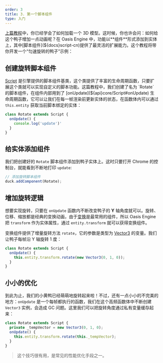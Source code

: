 ```yaml
---
order: 3
title: 3. 第一个脚本组件
type: 入门
---
```


[上篇教程](${docs}model-cn)中，你已经学会了如何加载一个 3D 模型。这时候，你也许会问：如何给这个鸭子增加一点动画呢？在 Oasis Engine 中，功能以**组件**形式添加到实体上，其中[脚本组件](${docs}script-cn)提供了最灵活的扩展能力。这个教程将带你开发一个“匀速旋转的鸭子”示例：

<playground src="first-script.ts"></playground>

## 创建旋转脚本组件

[Script](${api}core/Script) 是引擎提供的脚本组件基类，这个类提供了丰富的生命周期函数，只要扩展这个类就可以实现自定义的脚本功能。这篇教程中，我们创建了名为 `Rotate` 的脚本组件，在组件内部用到了 [onUpdate](${api}core/Script#onUpdate) 生命周期函数，它可以让我们在每一帧渲染前更新实体的状态，在函数体内可以通过 `this.entity` 获取当前脚本绑定的实体：

```typescript
class Rotate extends Script {
  onUpdate() {
    console.log('update')'
  }
}
```

## 给实体添加组件

我们把创建好的 `Rotate` 脚本组件添加到鸭子实体上。这时只要打开 Chrome 的控制台，就能看到不断地打印 `update`:

```typescript
// 添加旋转脚本组件
duck.addComponent(Rotate);
```

## 增加旋转逻辑

想要实现旋转，只要在 `onUpdate` 函数内不断改变鸭子的 **Y** 轴角度就可以。旋转、位移、缩放都是经典的变换动画，由于[变换](${docs}transform-cn)是最常用的组件，所以 Oasis Engine 把 `transform` 作为实体属性，通过 `entity.transform` 就可以获得变换组件。

变换组件提供了增量旋转方法 `rotate`，它的参数是类型为 [Vector3](${api}math/Vector3) 的变量。我们让鸭子每帧沿 Y 轴旋转 1 度：

```typescript
class Rotate extends Script {
  onUpdate() {
    this.entity.transform.rotate(new Vector3(0, 1, 0));
  }
}
```

## 小小的优化

到此为止，我们的小黄鸭已经萌萌地旋转起来啦！不过，还有一点小小的不完美的地方：`onUpdate` 是一个每帧都执行的函数，我们在这个高频函数体中不断创建 `Vector3` 实例，会造成 GC 问题。这里我们可以把旋转角度通过私有变量缓存起来：

```typescript
class Rotate extends Script {
  private _tempVector = new Vector3(0, 1, 0);
  onUpdate() {
    this.entity.transform.rotate(this._tempVector);
  }
}
```

> 这个技巧很有用，是常见的性能优化手段之一。